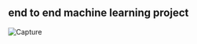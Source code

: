 ## end to end machine learning project
![Capture]([https://user-images.githubusercontent.com/20041231/211718743-d6604ff7-8828-422b-9b60-ec156cdaf054.JPG])
